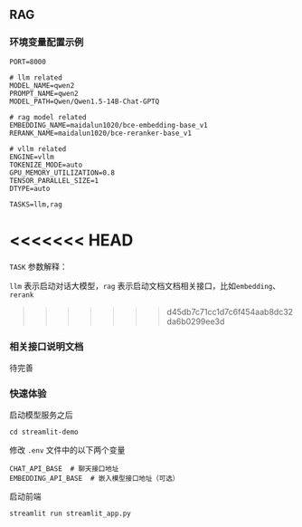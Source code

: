 ## RAG

### 环境变量配置示例

```shell
PORT=8000

# llm related
MODEL_NAME=qwen2
PROMPT_NAME=qwen2
MODEL_PATH=Qwen/Qwen1.5-14B-Chat-GPTQ

# rag model related
EMBEDDING_NAME=maidalun1020/bce-embedding-base_v1
RERANK_NAME=maidalun1020/bce-reranker-base_v1

# vllm related
ENGINE=vllm
TOKENIZE_MODE=auto
GPU_MEMORY_UTILIZATION=0.8
TENSOR_PARALLEL_SIZE=1
DTYPE=auto

TASKS=llm,rag
```

<<<<<<< HEAD
=======
`TASK` 参数解释：

`llm` 表示启动对话大模型，`rag` 表示启动文档文档相关接口，比如`embedding`、`rerank`

>>>>>>> d45db7c71cc1d7c6f454aab8dc32da6b0299ee3d
### 相关接口说明文档

待完善

### 快速体验

启动模型服务之后

```shell
cd streamlit-demo
```

修改 `.env` 文件中的以下两个变量

```shell
CHAT_API_BASE  # 聊天接口地址
EMBEDDING_API_BASE  # 嵌入模型接口地址（可选）
```

启动前端

```shell
streamlit run streamlit_app.py
```
